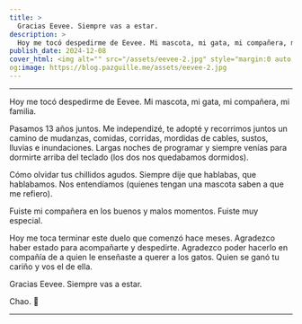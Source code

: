 ```yaml
---
title: >
  Gracias Eevee. Siempre vas a estar.
description: >
  Hoy me tocó despedirme de Eevee. Mi mascota, mi gata, mi compañera, mi familia.
publish_date: 2024-12-08
cover_html: <img alt="" src="/assets/eevee-2.jpg" style="margin:0 auto;" width="592" height="333">
og:image: https://blog.pazguille.me/assets/eevee-2.jpg
---
```


---

Hoy me tocó despedirme de Eevee. Mi mascota, mi gata, mi compañera, mi familia.

Pasamos 13 años juntos. Me independizé, te adopté y recorrimos juntos un camino de mudanzas, comidas, corridas, mordidas de cables, sustos, lluvias e inundaciones. Largas noches de programar y siempre venías para dormirte arriba del teclado (los dos nos quedabamos dormidos).

Cómo olvidar tus chillidos agudos. Siempre dije que hablabas, que hablabamos. Nos entendíamos (quienes tengan una mascota saben a que me refiero).

Fuiste mi compañera en los buenos y malos momentos. Fuiste muy especial.

Hoy me toca terminar este duelo que comenzó hace meses. Agradezco haber estado para acompañarte y despedirte. Agradezco poder hacerlo en compañía de a quien le enseñaste a querer a los gatos. Quien se ganó tu cariño y vos el de ella.

Gracias Eevee. Siempre vas a estar.

Chao. 🚀

---
